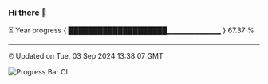 ### Hi there 👋

⏳ Year progress { ████████████████████▁▁▁▁▁▁▁▁▁▁ } 67.37 %

---

⏰ Updated on Tue, 03 Sep 2024 13:38:07 GMT

![Progress Bar CI](https://github.com/IshwaranRudhara/GIT-ACTION/workflows/Progress%20Bar%20CI/badge.svg)
